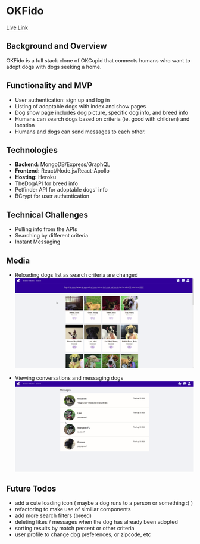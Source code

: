 # OKFido

[Live Link](https://okfido.herokuapp.com)

## Background and Overview
OKFido is a full stack clone of OKCupid that connects humans who want to adopt dogs with dogs seeking a home.

## Functionality and MVP
* User authentication: sign up and log in
* Listing of adoptable dogs with index and show pages
* Dog show page includes dog picture, specific dog info, and breed info
* Humans can search dogs based on criteria (ie. good with children) and location
* Humans and dogs can send messages to each other.


## Technologies

* **Backend:** MongoDB/Express/GraphQL
* **Frontend:** React/Node.js/React-Apollo
* **Hosting:** Heroku
* TheDogAPI for breed info
* Petfinder API for adoptable dogs' info
* BCrypt for user authentication

## Technical Challenges
* Pulling info from the APIs
* Searching by different criteria
* Instant Messaging

## Media
* Reloading dogs list as search criteria are changed
![Search Gif](./client/src/assets/media/search2.gif)

* Viewing conversations and messaging dogs
![Conversations Gif](./client/src/assets/media/conversations.gif)

## Future Todos
* add a cute loading icon ( maybe a dog runs to a person or something :) )
* refactoring to make use of similiar components 
* add more search filters (breed)
* deleting likes / messages when the dog has already been adopted
* sorting results by match percent or other criteria
* user profile to change dog preferences, or zipcode, etc
